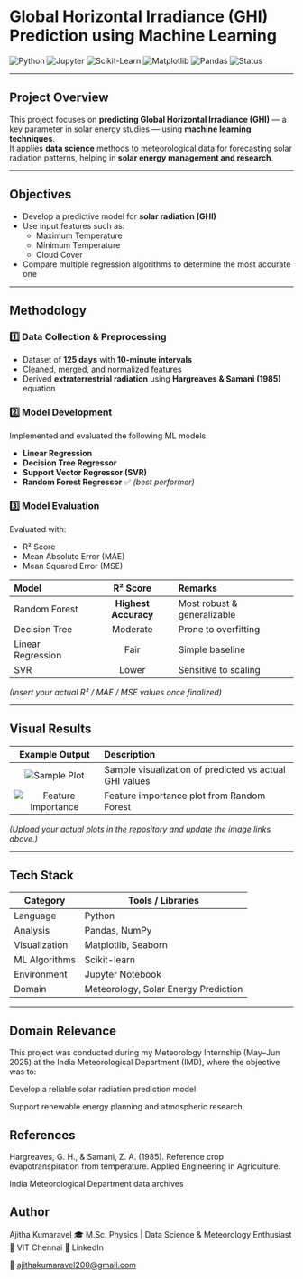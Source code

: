# Global Horizontal Irradiance (GHI) Prediction using Machine Learning

![Python](https://img.shields.io/badge/Python-3.9-blue?logo=python)
![Jupyter](https://img.shields.io/badge/Jupyter-Notebook-orange?logo=jupyter)
![Scikit-Learn](https://img.shields.io/badge/Scikit--Learn-ML-yellow?logo=scikit-learn)
![Matplotlib](https://img.shields.io/badge/Matplotlib-Data%20Viz-brightgreen)
![Pandas](https://img.shields.io/badge/Pandas-Data%20Analysis-purple)
![Status](https://img.shields.io/badge/Status-Completed-success)

---

##  Project Overview

This project focuses on **predicting Global Horizontal Irradiance (GHI)** — a key parameter in solar energy studies — using **machine learning techniques**.  
It applies **data science** methods to meteorological data for forecasting solar radiation patterns, helping in **solar energy management and research**.

---

##  Objectives

- Develop a predictive model for **solar radiation (GHI)**  
- Use input features such as:
  -  Maximum Temperature  
  -  Minimum Temperature  
  -  Cloud Cover  
- Compare multiple regression algorithms to determine the most accurate one  

---

##  Methodology

### 1️⃣ Data Collection & Preprocessing
- Dataset of **125 days** with **10-minute intervals**  
- Cleaned, merged, and normalized features  
- Derived **extraterrestrial radiation** using **Hargreaves & Samani (1985)** equation  

### 2️⃣ Model Development
Implemented and evaluated the following ML models:
- **Linear Regression**
- **Decision Tree Regressor**
- **Support Vector Regressor (SVR)**
- **Random Forest Regressor** ✅ *(best performer)*

### 3️⃣ Model Evaluation
Evaluated with:
- R² Score  
- Mean Absolute Error (MAE)  
- Mean Squared Error (MSE)

| Model | R² Score | Remarks |
|:------|:---------:|:--------|
| Random Forest | **Highest Accuracy** | Most robust & generalizable |
| Decision Tree | Moderate | Prone to overfitting |
| Linear Regression | Fair | Simple baseline |
| SVR | Lower | Sensitive to scaling |

*(Insert your actual R² / MAE / MSE values once finalized)*

---

##  Visual Results

| Example Output | Description |
|:---------------:|:------------|
| ![Sample Plot](https://github.com/ajitha-2509/ghi-prediction/assets/sample_plot.png) | Sample visualization of predicted vs actual GHI values |
| ![Feature Importance](https://github.com/ajitha-2509/ghi-prediction/assets/feature_importance.png) | Feature importance plot from Random Forest |

*(Upload your actual plots in the repository and update the image links above.)*

---

##  Tech Stack

| Category | Tools / Libraries |
|-----------|------------------|
| Language | Python |
| Analysis | Pandas, NumPy |
| Visualization | Matplotlib, Seaborn |
| ML Algorithms | Scikit-learn |
| Environment | Jupyter Notebook |
| Domain | Meteorology, Solar Energy Prediction |

---
##  Domain Relevance

This project was conducted during my Meteorology Internship (May–Jun 2025) at the
India Meteorological Department (IMD), where the objective was to:

Develop a reliable solar radiation prediction model

Support renewable energy planning and atmospheric research


##  References

Hargreaves, G. H., & Samani, Z. A. (1985). Reference crop evapotranspiration from temperature. Applied Engineering in Agriculture.

India Meteorological Department data archives

##  Author

Ajitha Kumaravel
🎓 M.Sc. Physics | Data Science & Meteorology Enthusiast
📍 VIT Chennai
🔗 LinkedIn

📧 ajithakumaravel200@gmail.com

